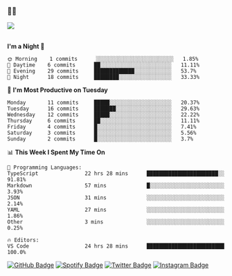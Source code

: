 ### 🤙🍺

<a href="https://github-readme-stats.vercel.app/api?username=hzak2xx&count_private=true&show_icons=true&theme=dracula">
  <img align="center" src="https://github-readme-stats.vercel.app/api?username=hzak2xx&count_private=true&show_icons=true&theme=dracula" />
</a>  
</br>
</br>

<!--START_SECTION:waka-->
**I'm a Night 🦉** 

```text
🌞 Morning    1 commits      ░░░░░░░░░░░░░░░░░░░░░░░░░   1.85% 
🌆 Daytime    6 commits      ██░░░░░░░░░░░░░░░░░░░░░░░   11.11% 
🌃 Evening    29 commits     █████████████░░░░░░░░░░░░   53.7% 
🌙 Night      18 commits     ████████░░░░░░░░░░░░░░░░░   33.33%

```
📅 **I'm Most Productive on Tuesday** 

```text
Monday       11 commits     █████░░░░░░░░░░░░░░░░░░░░   20.37% 
Tuesday      16 commits     ███████░░░░░░░░░░░░░░░░░░   29.63% 
Wednesday    12 commits     █████░░░░░░░░░░░░░░░░░░░░   22.22% 
Thursday     6 commits      ██░░░░░░░░░░░░░░░░░░░░░░░   11.11% 
Friday       4 commits      █░░░░░░░░░░░░░░░░░░░░░░░░   7.41% 
Saturday     3 commits      █░░░░░░░░░░░░░░░░░░░░░░░░   5.56% 
Sunday       2 commits      █░░░░░░░░░░░░░░░░░░░░░░░░   3.7%

```


📊 **This Week I Spent My Time On** 

```text
💬 Programming Languages: 
TypeScript               22 hrs 28 mins      ███████████████████████░░   91.81% 
Markdown                 57 mins             █░░░░░░░░░░░░░░░░░░░░░░░░   3.93% 
JSON                     31 mins             ░░░░░░░░░░░░░░░░░░░░░░░░░   2.14% 
YAML                     27 mins             ░░░░░░░░░░░░░░░░░░░░░░░░░   1.86% 
Other                    3 mins              ░░░░░░░░░░░░░░░░░░░░░░░░░   0.25%

🔥 Editors: 
VS Code                  24 hrs 28 mins      █████████████████████████   100.0%

```


<!--END_SECTION:waka-->

[![GitHub Badge](https://img.shields.io/badge/GitHub-100000?style=for-the-badge&logo=github&logoColor=white)](https://github.com/hzak2xx)
[![Spotify Badge](https://img.shields.io/badge/Spotify-1ED760?&style=for-the-badge&logo=spotify&logoColor=white)](https://open.spotify.com/user/uf90s6sbbh75a1mt44clkhkvf)
[![Twitter Badge](https://img.shields.io/badge/Twitter-1DA1F2?style=for-the-badge&logo=twitter&logoColor=white)](https://twitter.com/hzak2xx)
[![Instagram Badge](https://img.shields.io/badge/Instagram-E4405F?style=for-the-badge&logo=instagram&logoColor=white)](https://www.instagram.com/hzak2xx/)
